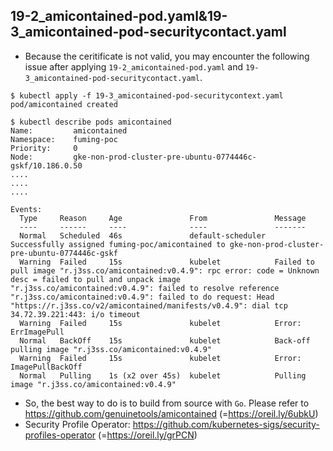 ## 19-2_amicontained-pod.yaml&19-3_amicontained-pod-securitycontact.yaml
- Because the ceritificate is not valid, you may encounter the following issue after applying `19-2_amicontained-pod.yaml` and `19-3_amicontained-pod-securitycontact.yaml`.
```
$ kubectl apply -f 19-3_amicontained-pod-securitycontext.yaml 
pod/amicontained created

$ kubectl describe pods amicontained
Name:         amicontained
Namespace:    fuming-poc
Priority:     0
Node:         gke-non-prod-cluster-pre-ubuntu-0774446c-gskf/10.186.0.50
....
....
....

Events:
  Type     Reason     Age               From               Message
  ----     ------     ----              ----               -------
  Normal   Scheduled  46s               default-scheduler  Successfully assigned fuming-poc/amicontained to gke-non-prod-cluster-pre-ubuntu-0774446c-gskf
  Warning  Failed     15s               kubelet            Failed to pull image "r.j3ss.co/amicontained:v0.4.9": rpc error: code = Unknown desc = failed to pull and unpack image "r.j3ss.co/amicontained:v0.4.9": failed to resolve reference "r.j3ss.co/amicontained:v0.4.9": failed to do request: Head "https://r.j3ss.co/v2/amicontained/manifests/v0.4.9": dial tcp 34.72.39.221:443: i/o timeout
  Warning  Failed     15s               kubelet            Error: ErrImagePull
  Normal   BackOff    15s               kubelet            Back-off pulling image "r.j3ss.co/amicontained:v0.4.9"
  Warning  Failed     15s               kubelet            Error: ImagePullBackOff
  Normal   Pulling    1s (x2 over 45s)  kubelet            Pulling image "r.j3ss.co/amicontained:v0.4.9"

```
- So, the best way to do is to build from source with `Go`. Please refer to https://github.com/genuinetools/amicontained (=https://oreil.ly/6ubkU)
- Security Profile Operator: https://github.com/kubernetes-sigs/security-profiles-operator (=https://oreil.ly/grPCN)
